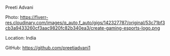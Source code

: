 Preeti Advani

Photo: https://fiverr-res.cloudinary.com/images/q_auto,f_auto/gigs/142327787/original/53c71bf3cb3a9433260cf3aac9820fc82b340ea3/create-gaming-esports-logo.png

Location: India

GitHub: https://github.com/preetiadvani1
